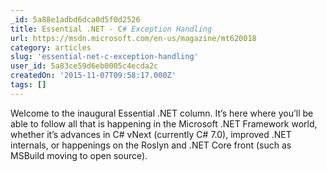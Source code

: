 ```yaml
---
_id: 5a88e1adbd6dca0d5f0d2526
title: Essential .NET - C# Exception Handling
url: https://msdn.microsoft.com/en-us/magazine/mt620018
category: articles
slug: 'essential-net-c-exception-handling'
user_id: 5a83ce59d6eb0005c4ecda2c
createdOn: '2015-11-07T09:58:17.000Z'
tags: []
---
```


Welcome to the inaugural Essential .NET column. It’s here where you’ll be able to follow all that is happening in the Microsoft .NET Framework world, whether it’s advances in C# vNext (currently C# 7.0), improved .NET internals, or happenings on the Roslyn and .NET Core front (such as MSBuild moving to open source).
